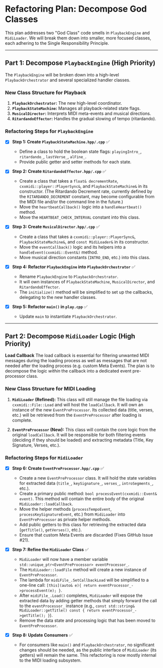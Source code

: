 # Refactoring Plan: Decompose God Classes

This plan addresses two "God Class" code smells in `PlaybackEngine` and `MidiLoader`. We will break them down into smaller, more focused classes, each adhering to the Single Responsibility Principle.

---

## Part 1: Decompose `PlaybackEngine` (High Priority)

The `PlaybackEngine` will be broken down into a high-level `PlaybackOrchestrator` and several specialized handler classes.

### New Class Structure for Playback

1.  **`PlaybackOrchestrator`:** The new high-level coordinator.
2.  **`PlaybackStateMachine`:** Manages all playback-related state flags.
3.  **`MusicalDirector`:** Interprets MIDI meta-events and musical directions.
4.  **`RitardandoEffector`:** Handles the gradual slowing of tempo (ritardando).

### Refactoring Steps for `PlaybackEngine`

- [x] **Step 1: Create `PlaybackStateMachine.hpp/.cpp`** ✅
    - Define a class to hold the boolean state flags: `playingIntro_`, `ritardando_`, `lastVerse_`, `alFine_`.
    - Provide public getter and setter methods for each state.

- [x] **Step 2: Create `RitardandoEffector.hpp/.cpp`** ✅
    - Create a class that takes a `float& decrementRate`, `cxxmidi::player::PlayerSync&`, and `PlaybackStateMachine&` in its constructor. (The Ritardando Decrement rate, currently defined by the `RITARDANDO_DECREMENT` constant, may become configurable from the MIDI file and/or the command line in the future.)
    - Move the `heartbeatCallback()` logic into a `handleHeartbeat()` method.
    - Move the `HEARTBEAT_CHECK_INTERVAL` constant into this class.

- [x] **Step 3: Create `MusicalDirector.hpp/.cpp`** ✅
    - Create a class that takes a `cxxmidi::player::PlayerSync&`, `PlaybackStateMachine&`, and `const MidiLoader&` in its constructor.
    - Move the `eventCallback()` logic and its helpers into a `handleEvent(cxxmidi::Event&)` method.
    - Move musical direction constants (`INTRO_END`, etc.) into this class.

- [x] **Step 4: Refactor `PlaybackEngine` into `PlaybackOrchestrator`** ✅
    - Rename `PlaybackEngine` to `PlaybackOrchestrator`.
    - It will own instances of `PlaybackStateMachine`, `MusicalDirector`, and `RitardandoEffector`.
    - The `initialize()` method will be simplified to set up the callbacks, delegating to the new handler classes.

- [x] **Step 5: Refactor `main()` in `play.cpp`** ✅
    - Update `main` to instantiate `PlaybackOrchestrator`.

---

## Part 2: Decompose `MidiLoader` Logic (High Priority)

**Load Callback** The load callback is essential for filtering unwanted MIDI messages during the loading process as well as messages that are not needed after the loading process (e.g. custom Meta Events). The plan is to decompose the logic *within* the callback into a dedicated event pre-processor class.

### New Class Structure for MIDI Loading

1.  **`MidiLoader` (Refined):** This class will still manage the file loading via `cxxmidi::File::Load` and will host the `loadCallback`. It will own an instance of the new `EventPreProcessor`. Its collected data (title, verses, etc.) will be retrieved from the `EventPreProcessor` after loading is complete.

2.  **`EventPreProcessor` (New):** This class will contain the core logic from the original `loadCallback`. It will be responsible for both filtering events (deciding if they should be loaded) and extracting metadata (Title, Key Signature, Verses, etc.).

### Refactoring Steps for `MidiLoader`

- [x] **Step 6: Create `EventPreProcessor.hpp/.cpp`** ✅
    - Create a new `EventPreProcessor` class. It will hold the state variables for extracted data (`title_`, `keySignature_`, `verses_`, `introSegments_`, etc.).
    - Create a primary public method: `bool processEvent(cxxmidi::Event& event)`. This method will contain the entire body of the original `MidiLoader::loadCallback`.
    - Move the helper methods (`processTempoEvent`, `processKeySignatureEvent`, etc.) from `MidiLoader` into `EventPreProcessor` as private helper methods.
    - Add public getters to this class for retrieving the extracted data (`getTitle()`, `getVerses()`, etc.).
    - Ensure that custom Meta Events are discarded (Fixes GitHub Issue #21).

- [x] **Step 7: Refine the `MidiLoader` Class** ✅
    - `MidiLoader` will now have a member variable `std::unique_ptr<EventPreProcessor> eventProcessor_`.
    - The `MidiLoader::loadFile` method will create a new instance of `EventPreProcessor`.
    - The lambda for `midiFile_.SetCallbackLoad` will be simplified to a one-line call: `[this](auto& e){ return eventProcessor_->processEvent(e); }`.
    - After `midiFile_.Load()` completes, `MidiLoader` will expose the extracted data by adding getter methods that simply forward the call to the `eventProcessor_` instance (e.g., `const std::string& MidiLoader::getTitle() const { return eventProcessor_->getTitle(); }`).
    - Remove the data state and processing logic that has been moved to `EventPreProcessor`.

- [x] **Step 8: Update Consumers** ✅
    - For consumers like `main()` and `PlaybackOrchestrator`, no significant changes should be needed, as the public interface of `MidiLoader` (its getters) will remain the same. This refactoring is now mostly internal to the MIDI loading subsystem.